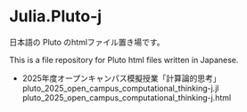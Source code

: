 # Julia.Pluto-j
日本語の Pluto のhtmlファイル置き場です。

This is a file repository for Pluto html files written in Japanese.

- 2025年度オープンキャンパス模擬授業「計算論的思考」
  pluto_2025_open_campus_computational_thinking-j.jl
  pluto_2025_open_campus_computational_thinking-j.html
